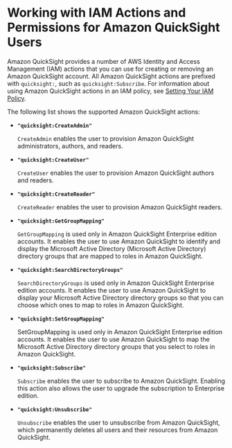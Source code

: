# Working with IAM Actions and Permissions for Amazon QuickSight Users<a name="iam-actions"></a>

Amazon QuickSight provides a number of AWS Identity and Access Management \(IAM\) actions that you can use for creating or removing an Amazon QuickSight account\. All Amazon QuickSight actions are prefixed with `quicksight:`, such as `quicksight:Subscribe`\. For information about using Amazon QuickSight actions in an IAM policy, see [Setting Your IAM Policy](set-iam-policy.md)\.

The following list shows the supported Amazon QuickSight actions:
+ **`"quicksight:CreateAdmin"`**

  `CreateAdmin` enables the user to provision Amazon QuickSight administrators, authors, and readers\.
+ **`"quicksight:CreateUser"`**

  `CreateUser` enables the user to provision Amazon QuickSight authors and readers\.
+ **`"quicksight:CreateReader"`**

  `CreateReader` enables the user to provision Amazon QuickSight readers\.
+ **`"quicksight:GetGroupMapping"`**

  `GetGroupMapping` is used only in Amazon QuickSight Enterprise edition accounts\. It enables the user to use Amazon QuickSight to identify and display the Microsoft Active Directory \(Microsoft Active Directory\) directory groups that are mapped to roles in Amazon QuickSight\. 
+ **`"quicksight:SearchDirectoryGroups"`**

  `SearchDirectoryGroups` is used only in Amazon QuickSight Enterprise edition accounts\. It enables the user to use Amazon QuickSight to display your Microsoft Active Directory directory groups so that you can choose which ones to map to roles in Amazon QuickSight\. 
+ **`"quicksight:SetGroupMapping"`**

  SetGroupMapping is used only in Amazon QuickSight Enterprise edition accounts\. It enables the user to use Amazon QuickSight to map the Microsoft Active Directory directory groups that you select to roles in Amazon QuickSight\. 
+ **`"quicksight:Subscribe"`**

  `Subscribe` enables the user to subscribe to Amazon QuickSight\. Enabling this action also allows the user to upgrade the subscription to Enterprise edition\.
+ **`"quicksight:Unsubscribe"`**

  `Unsubscribe` enables the user to unsubscribe from Amazon QuickSight, which permanently deletes all users and their resources from Amazon QuickSight\.